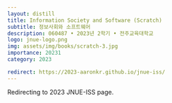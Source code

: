 ```yaml
---
layout: distill
title: Information Society and Software (Scratch)
subtitle: 정보사회와 소프트웨어
description: 060487 • 2023년 2학기 • 전주교육대학교
logo: jnue-logo.png
img: assets/img/books/scratch-3.jpg
importance: 20231
category: 2023

redirect: https://2023-aaronkr.github.io/jnue-iss/
---
```


Redirecting to 2023 JNUE-ISS page.
